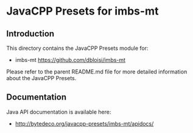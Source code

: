 JavaCPP Presets for imbs-mt
=============================

Introduction
------------
This directory contains the JavaCPP Presets module for:

 * imbs-mt https://github.com/dbloisi/imbs-mt

Please refer to the parent README.md file for more detailed information about the JavaCPP Presets.


Documentation
-------------
Java API documentation is available here:

 * http://bytedeco.org/javacpp-presets/imbs-mt/apidocs/